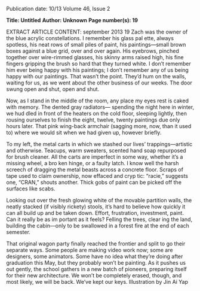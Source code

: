Publication date: 10/13
Volume 46, Issue 2

**Title: Untitled**
**Author: Unknown**
**Page number(s): 19**

EXTRACT ARTICLE CONTENT:
september 2013
19
Zach was the owner of the blue acrylic 
constellations. I remember his glass pal­
ette, always spotless, his neat rows of small 
piles of paint, his paintings—small brown 
boxes against a blue grid, over and over 
again. His eyebrows, pinched together 
over wire-rimmed glasses, his skinny arms 
raised high, his fine fingers gripping the 
brush so hard that they turned white. I don’t 
remember him ever being happy with his 
paintings; I don’t remember any of us being 
happy with our paintings. That wasn’t the 
point. They’d hum on the walls, waiting for 
us, as we went about the other business of 
our weeks. The door swung open and shut, 
open and shut.  


Now, as I stand in the middle of the 
room, any place my eyes rest is caked 
with memory. The dented gray radiators—
spending the night here in winter, we hud­
dled in front of the heaters on the cold floor, 
sleeping lightly, then rousing ourselves to 
finish the eight, twelve, twenty paintings 
due only hours later. That pink wing-back 
armchair (sagging more, now, than it used 
to) where we would sit when we had given 
up, however briefly. 


To my left, the metal carts in which 
we stashed our lives’ trappings—artistic 
and otherwise. Teacups, warm sweaters, 
scented hand soap repurposed for brush 
cleaner. All the carts are imperfect in some 
way, whether it’s a missing wheel, a bro­
ken hinge, or a faulty latch. I know well the 
harsh screech of dragging the metal beasts 
across a concrete floor. Scraps of tape used 
to claim ownership, now effaced and cryp­
tic: “racie,” suggests one, “CRAN,” shouts 
another. Thick gobs of paint can be picked 
off the surfaces like scabs. 


Looking out over the fresh glowing 
white of the movable partition walls, the 
neatly stacked (if visibly rickety) stools, it’s 
hard to believe how quickly it can all build 
up and be taken down. Effort, frustration, 
investment, paint. Can it really be as im­
portant as it feels? Felling the trees, clear­
ing the land, building the cabin—only to be 
swallowed in a forest fire at the end of each 
semester.


That original wagon party finally 
reached the frontier and split to go their 
separate ways. Some people are making 
video work now; some are designers, some 
animators. Some have no idea what they’re 
doing after graduation this May, but they 
probably won’t be painting. As it pushes 
us out gently, the school gathers in a new 
batch of pioneers, preparing itself for their 
new architecture. We won’t be completely 
erased, though, and most likely, we will be 
back. We’ve kept our keys.
Illustration by Jin Ai Yap